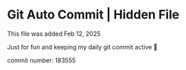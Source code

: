 # Git Auto Commit | Hidden File

This file was added Feb 12, 2025

Just for fun and keeping my daily git commit active 🤪

commit number: 183555
